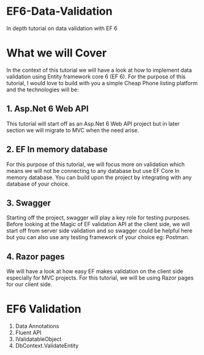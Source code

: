 # EF6-Data-Validation
In depth tutorial on data validation with EF 6

# What we will Cover
In the context of this tutorial we will have a look at how to implement data validation using Entity framework core 6 (EF 6). 
For the purpose of this tutorial, I would love to build with you a simple Cheap Phone listing platform and the technologies will be:

## 1. Asp.Net 6 Web API
This tutorial will start off as an Asp.Net 6 Web API project but in later section we will migrate to MVC when the need arise.
## 2. EF In memory database
For this purpose of this tutorial, we will focus more on validation which means we will not be connecting to any database but use EF Core In memory database. You can build upon the project by integrating with any database of your choice.
## 3. Swagger
Starting off the project, swagger will play a key role for testing purposes. Before looking at the Magic of EF validation API at the client side, we will start off from server side validation and so swagger could be helpful here but you can also use any testing framework of your choice eg: Postman.
## 4. Razor pages
We will have a look at how easy EF makes validation on the client side especially for MVC projects. For this tutorial, we will be using Razor pages for our client side.

# EF6 Validation
1. Data Annotations
2. Fluent API
3. IValidatableObject
4. DbContext.ValidateEntity

